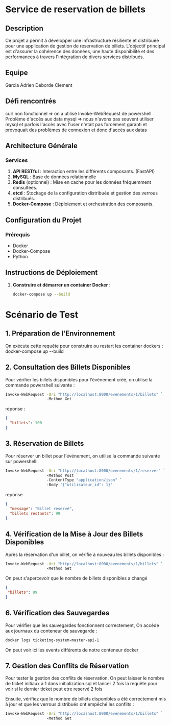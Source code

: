 # Service de reservation de billets

## Description

Ce projet a permit à développer une infrastructure résiliente et distribuée pour une application de gestion de réservation de billets. L'objectif principal est d'assurer la cohérence des données, une haute disponibilité et des performances  à travers l'intégration de divers services distribués.


## Equipe
Garcia Adrien
Deborde Clement 

## Défi rencontrés
curl non fonctionnel => on a utilisé  Invoke-WebRequest de powershell
Problème d'accès aux data mysql => nous n'avons pas souvent utiliser mysql et parfois l'accès avec l'user n'etait pas forcément garanti et provoquait des problèmes de connexion et donc d'accès aux datas 

## Architecture Générale

### Services

1. **API RESTful** : Interaction entre les différents composants. (FastAPI)
2. **MySQL** : Base de données relationnelle 
3. **Redis** (optionnel) : Mise en cache pour les données fréquemment consultées.
4. **etcd** : Stockage de la configuration distribuée et gestion des verrous distribués.
5. **Docker-Compose** : Déploiement et orchestration des composants.


## Configuration du Projet

### Prérequis

- Docker
- Docker-Compose
- Python

## Instructions de Déploiement

1. **Construire et démarrer un container Docker** :

   ```sh
   docker-compose up --build

 # Scénario de Test

## 1. Préparation de l'Environnement

On exécute cette requête pour construire ou restart les container dockers :
docker-compose up --build

## 2. Consultation des Billets Disponibles
Pour vérifier les billets disponibles pour l'événement créé, on utilise la commande powershell suivante :

```sh
Invoke-WebRequest -Uri "http://localhost:8000/evenements/1/billets" `
                  -Method Get

```
reponse :
```json
{
  "billets": 100
}
```
## 3. Réservation de Billets
Pour réserver un billet pour l'événement, on utilise la commande suivante sur powershell:
```sh
Invoke-WebRequest -Uri "http://localhost:8000/evenements/1/reserver" `
                  -Method Post `
                  -ContentType "application/json" `
                  -Body '{"utilisateur_id": 1}'
```
reponse

```json
{
  "message": "Billet reservé",
  "billets restants": 99
}
```
## 4.  Vérification de la Mise à Jour des Billets Disponibles
Après la réservation d'un billet, on vérifie à nouveau les billets disponibles :

```sh
Invoke-WebRequest -Uri "http://localhost:8000/evenements/1/billets" `
                  -Method Get
```
On peut s'apercevoir que le nombre de billets disponibles a changé 

```json
{
 "billets": 99
}
```
## 6.  Vérification des Sauvegardes
Pour vérifier que les sauvegardes fonctionnent correctement, On accéde aux journaux du conteneur de sauvegarde :

```sh
docker logs ticketing-system-master-api-1
```
On peut voir ici les events différents de notre conteneur docker 


## 7.  Gestion des Conflits de Réservation
Pour tester la gestion des conflits de réservation, On peut laisser le nombre de ticket initiaux a 1 dans initialization.sql et lancer 2 fois la requête pour voir si le dernier ticket peut etre reservé 2 fois

Ensuite, vérifiez que le nombre de billets disponibles a été correctement mis à jour et que les verrous distribués ont empêché les conflits :
```sh
Invoke-WebRequest -Uri "http://localhost:8000/evenements/1/billets" `
                  -Method Get
```
